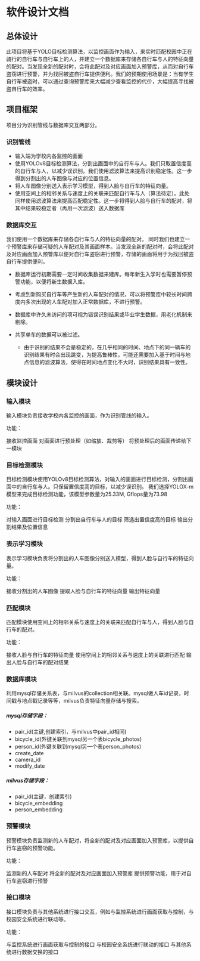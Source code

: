 # 软件设计文档

## 总体设计
此项目将基于YOLO目标检测算法，以监控画面作为输入，来实时匹配校园中正在骑行的自行车与自行车上的人，并建立一个数据库来存储各自行车与人的特征向量的配对。当发现全新的配对时，会将此配对及对应画面加入预警库，从而对自行车盗窃进行预警，并为找回被盗自行车提供便利。我们的预期使用场景是：当有学生自行车被盗时，可以通过查询预警库来大幅减少查看监控的代价，大幅提高寻找被盗自行车的效率。



## 项目框架
项目分为识别管线与数据库交互两部分。
### 识别管线
- 输入端为学校内各监控的画面
- 使用YOLOv8目标检测算法，分割出画面中的自行车与人。我们只取置信度高的自行车与人，以减少误识别。我们使用滤波算法来提高识别稳定性。这一步得到分割出的人车图像与对应的位置信息。
- 将人车图像分别送入表示学习模型，得到人脸与自行车的特征向量。
- 使用空间上的相邻关系与速度上的关联来匹配自行车与人（算法待定）。此处同样使用滤波算法来提高匹配稳定性。这一步将得到人脸与自行车的配对，将其中结果较稳定者（再用一次滤波）送入数据库

### 数据库交互
我们使用一个数据库来存储各自行车与人的特征向量的配对。
同时我们也建立一个预警库来存储可疑的人车配对及其画面样本。当发现全新的配对时，会将此配对及对应画面加入预警库以便对自行车盗窃进行预警，存储的画面将用于为找回被盗自行车提供便利。


- 数据库运行初期需要一定时间收集数据来建库。每年新生入学时也需要暂停预警功能，以便将新生数据入库。
- 考虑到新购买自行车等产生新的人车配对的情况，可以将预警库中较长时间跨度内多次出现的人车配对加入正常数据库，不进行预警。
- 数据库中许久未访问的项可视为错误识别结果或毕业学生数据，用老化机制来剔除。
- 共享单车的数据可以被过滤。

  - 由于识别的结果不会是稳定的，在几乎相同的时间、地点下的同一辆车的识别结果有时会出现跳变，为提高鲁棒性，可能还需要加入基于时间与地点信息的滤波算法，使得在时间地点变化不大时，识别结果具有一致性。

  

## 模块设计
### 输入模块
输入模块负责接收学校内各监控的画面，作为识别管线的输入。

功能：

接收监控画面
对画面进行预处理（如缩放、裁剪等）
将预处理后的画面传递给下一模块



### 目标检测模块
目标检测模块使用YOLOv8目标检测算法，对输入的画面进行目标检测，分割出画面中的自行车与人。只保留置信度高的目标，以减少误识别。
我们选择YOLOX-m模型来完成目标检测功能，该模型参数量为25.33M, Gflops量为73.98

功能：

对输入画面进行目标检测
分割出自行车与人的目标
筛选出置信度高的目标
输出分割结果及位置信息



### 表示学习模块
表示学习模块负责将分割出的人车图像分别送入模型，得到人脸与自行车的特征向量。

功能：

接收分割出的人车图像
提取人脸与自行车的特征向量
输出特征向量



### 匹配模块
匹配模块使用空间上的相邻关系与速度上的关联来匹配自行车与人，得到人脸与自行车的配对。

功能：

接收人脸与自行车的特征向量
使用空间上的相邻关系与速度上的关联进行匹配
输出人脸与自行车的配对结果




### 数据库模块
利用mysql存储关系表，与milvus的collection相关联。mysql做人车id记录，时间戳与地点戳记录等等，milvus负责特征向量存储与搜索。

##### mysql存储字段：

- pair_id(主键,创建索引，与milvus中pair_id相同)
- bicycle_id(外键关联到mysql另一个表bicycle_photos)
- person_id(外键关联到mysql另一个表person_photos)
- create_date
- camera_id
- modify_date

##### milvus存储字段：

- pair_id(主键，创建索引)
- bicycle_embedding
- person_embedding




### 预警模块
预警模块负责监测新的人车配对，将全新的配对及对应画面加入预警库，以提供自行车盗窃的预警功能。

功能：

监测新的人车配对
将全新的配对及对应画面加入预警库
提供预警功能，用于对自行车盗窃进行预警



### 接口模块
接口模块负责与其他系统进行接口交互，例如与监控系统进行画面获取与控制，与校园安全系统进行联动等。

功能：

与监控系统进行画面获取与控制的接口
与校园安全系统进行联动的接口
与其他系统进行数据交换的接口







